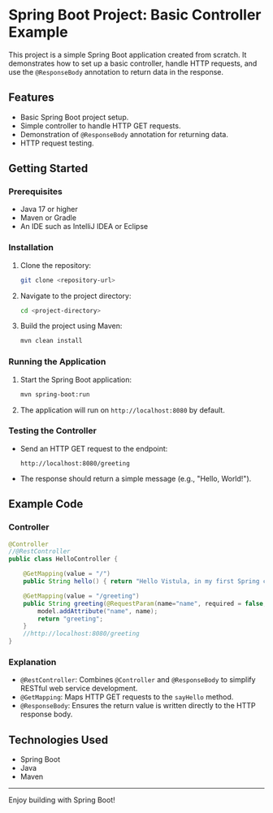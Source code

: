 # Spring Boot Project: Basic Controller Example

This project is a simple Spring Boot application created from scratch. It demonstrates how to set up a basic controller, handle HTTP requests, and use the `@ResponseBody` annotation to return data in the response.

## Features

- Basic Spring Boot project setup.
- Simple controller to handle HTTP GET requests.
- Demonstration of `@ResponseBody` annotation for returning data.
- HTTP request testing.

## Getting Started

### Prerequisites

- Java 17 or higher
- Maven or Gradle
- An IDE such as IntelliJ IDEA or Eclipse

### Installation

1. Clone the repository:
   ```bash
   git clone <repository-url>
   ```
2. Navigate to the project directory:
   ```bash
   cd <project-directory>
   ```
3. Build the project using Maven:
   ```bash
   mvn clean install
   ```

### Running the Application

1. Start the Spring Boot application:
   ```bash
   mvn spring-boot:run
   ```
2. The application will run on `http://localhost:8080` by default.

### Testing the Controller

- Send an HTTP GET request to the endpoint:
  ```
  http://localhost:8080/greeting
  ```
- The response should return a simple message (e.g., "Hello, World!").

## Example Code

### Controller

```java
@Controller
//@RestController
public class HelloController {

    @GetMapping(value = "/")
    public String hello() { return "Hello Vistula, in my first Spring controller."; }

    @GetMapping(value = "/greeting")
    public String greeting(@RequestParam(name="name", required = false, defaultValue = "World") String name, Model model) {
        model.addAttribute("name", name);
        return "greeting";
    }
    //http://localhost:8080/greeting
}
```

### Explanation

- `@RestController`: Combines `@Controller` and `@ResponseBody` to simplify RESTful web service development.
- `@GetMapping`: Maps HTTP GET requests to the `sayHello` method.
- `@ResponseBody`: Ensures the return value is written directly to the HTTP response body.

## Technologies Used

- Spring Boot
- Java
- Maven



---

Enjoy building with Spring Boot!
